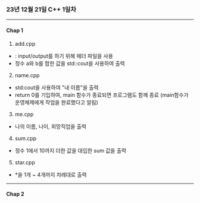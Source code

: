 ### 23년 12월 21일 C++ 1일차

***
#### Chap 1
1. add.cpp
* <iostream> : input/output를 하기 위해 <iostream> 헤더 파일을 사용
* 정수 a와 b를 합한 값을 std::cout을 사용하여 출력

2. name.cpp
* std:cout을 사용하여 "내 이름"을 출력
* return 0를 기입하여, main 함수가 종료되면 프로그램도 함께 종료 (main함수가 운영체제에게 작업을 완료했다고 알림)

3. me.cpp
* 나의 이름, 나이, 희망직업을 출력

4. sum.cpp
* 정수 1에서 10까지 더한 값을 대입한 sum 값을 출력

5. star.cpp
* *을 1개 ~ 4개까지 차례대로 출력
***
#### Chap 2
